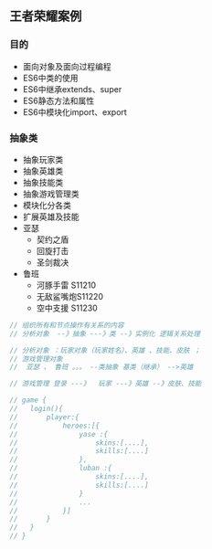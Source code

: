 ## 王者荣耀案例
### 目的
- 面向对象及面向过程编程
- ES6中类的使用
- ES6中继承extends、super
- ES6静态方法和属性
- ES6中模块化import、export

### 抽象类
- 抽象玩家类
- 抽象英雄类
- 抽象技能类
- 抽象游戏管理类
- 模块化分各类
- 扩展英雄及技能
- 亚瑟
  - 契约之盾
  - 回旋打击
  - 圣剑裁决
- 鲁班
  - 河豚手雷 S11210
  - 无敌鲨嘴炮S11220
  - 空中支援 S11230

```js
// 组织所有和节点操作有关系的内容
// 分析对象  --》抽象 ---》类 --》实例化 逻辑关系处理

// 分析对象 ：玩家对象（玩家姓名）、英雄 、技能、皮肤 ；
// 游戏管理对象
//  亚瑟 、 鲁班 。。。 --类抽象 基类（继承） -->英雄

// 游戏管理 登录 ---》  玩家 ---》英雄 --》皮肤、技能 

// game {
//   login(){
//       player:{
//           heroes:[{
//               yase :{
//                   skins:[....],
//                   skills:[....]
//               },
//               luban :{
//                   skins:[....],
//                   skills:[....]
//               }
//               ...
//           }]
//       }
//   }
// }
```
